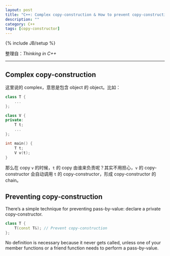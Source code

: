 ```yaml
---
layout: post
title: "C++: Complex copy-construction & How to prevent copy-construction (thus preventing pass-by-value)"
description: ""
category: C++
tags: [copy-constructor]
---
```

{% include JB/setup %}

整理自：_Thinking in C++_

-----

## Complex copy-construction

这里说的 complex，意思是包含 object 的 object。比如：

```cpp
class T {
	...
};

class V {
private: 
	T t;
	...
};

int main() {
	T t;
	V v(t);
}
```

那么在 copy `v` 的时候，`t` 的 copy 由谁来负责呢？其实不用担心，`v` 的 copy-constructor 会自动调用 `t` 的 copy-constructor，形成 copy-constructor 的 chain。

## Preventing copy-construction

There’s a simple technique for preventing pass-by-value: declare a private copy-constructor.

```cpp
class T {
	T(const T&); // Prevent copy-construction
};
```

No definition is necessary because it never gets called, unless one of your member functions or a friend function needs to perform a pass-by-value. 